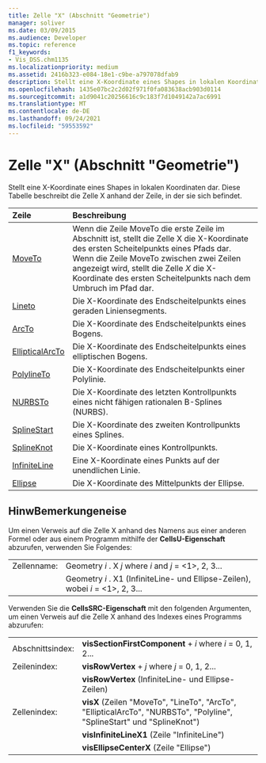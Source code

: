 ```yaml
---
title: Zelle "X" (Abschnitt "Geometrie")
manager: soliver
ms.date: 03/09/2015
ms.audience: Developer
ms.topic: reference
f1_keywords:
- Vis_DSS.chm1135
ms.localizationpriority: medium
ms.assetid: 2416b323-e084-18e1-c9be-a797078dfab9
description: Stellt eine X-Koordinate eines Shapes in lokalen Koordinaten dar. Diese Tabelle beschreibt die Zelle X anhand der Zeile, in der sie sich befindet.
ms.openlocfilehash: 1435e07bc2c2d02f971f0fa083638acb903d0114
ms.sourcegitcommit: a1d9041c20256616c9c183f7d1049142a7ac6991
ms.translationtype: MT
ms.contentlocale: de-DE
ms.lasthandoff: 09/24/2021
ms.locfileid: "59553592"
---
```

# <a name="x-cell-geometry-section"></a>Zelle "X" (Abschnitt "Geometrie")

Stellt  eine X-Koordinate eines Shapes in lokalen Koordinaten dar. Diese Tabelle beschreibt die Zelle X anhand der Zeile, in der sie sich befindet. 
  
|Zeile|Beschreibung|
|:-----|:-----|
|[MoveTo](moveto-row-geometry-section.md) <br/> | Wenn die Zeile MoveTo  die erste Zeile im Abschnitt ist, stellt die Zelle X die X-Koordinate des ersten Scheitelpunkts eines Pfads dar. Wenn die Zeile MoveTo zwischen zwei Zeilen angezeigt wird, stellt die Zelle  *X*  die X-Koordinate des ersten Scheitelpunkts nach dem Umbruch im Pfad dar.  <br/> |
|[Lineto](lineto-row-geometry-section.md) <br/> | Die  X-Koordinate des Endscheitelpunkts eines geraden Liniensegments.  <br/> |
|[ArcTo](arcto-row-geometry-section.md) <br/> | Die  X-Koordinate des Endscheitelpunkts eines Bogens.  <br/> |
|[EllipticalArcTo](ellipticalarcto-row-geometry-section.md) <br/> | Die  X-Koordinate des Endscheitelpunkts eines elliptischen Bogens.  <br/> |
|[PolylineTo](polylineto-row-geometry-section.md) <br/> | Die  X-Koordinate des Endscheitelpunkts einer Polylinie.  <br/> |
|[NURBSTo](nurbsto-row-geometry-section.md) <br/> | Die  X-Koordinate des letzten Kontrollpunkts eines nicht fähigen rationalen B-Splines (NURBS).  <br/> |
|[SplineStart](splinestart-row-geometry-section.md) <br/> | Die  X-Koordinate des zweiten Kontrollpunkts eines Splines.  <br/> |
|[SplineKnot](splineknot-row-geometry-section.md) <br/> | Die  X-Koordinate eines Kontrollpunkts.  <br/> |
|[InfiniteLine](infiniteline-row-geometry-section.md) <br/> | Eine  X-Koordinate eines Punkts auf der unendlichen Linie.  <br/> |
|[Ellipse](ellipse-row-geometry-section.md) <br/> | Die  X-Koordinate des Mittelpunkts der Ellipse.  <br/> |
   
## <a name="remarks"></a>HinwBemerkungeneise

Um einen Verweis auf die Zelle X anhand des Namens aus einer anderen Formel oder aus einem Programm mithilfe der **CellsU-Eigenschaft** abzurufen, verwenden Sie Folgendes: 
  
|||
|:-----|:-----|
| Zellenname:  <br/> | Geometry  *i*  . X  *j*            where  *i*  and  *j*  = <1>, 2, 3...  <br/> |
|| Geometry  *i*  . X1 (InfiniteLine- und Ellipse-Zeilen), wobei  *i*  = <1>, 2, 3...  <br/> |
   
Verwenden Sie die **CellsSRC-Eigenschaft** mit den folgenden Argumenten, um einen Verweis auf die Zelle X anhand des Indexes eines Programms abzurufen: 
  
|||
|:-----|:-----|
| Abschnittsindex:  <br/> |**visSectionFirstComponent**  +   *i* where *i* = 0, 1, 2...  <br/> |
| Zeilenindex:  <br/> |**visRowVertex**  +   *j* where *j* = 0, 1, 2...  <br/> |
||**visRowVertex** (InfiniteLine- und Ellipse-Zeilen)  <br/> |
| Zellenindex:  <br/> |**visX** (Zeilen "MoveTo", "LineTo", "ArcTo", "EllipticalArcTo", "NURBSTo", "Polyline", "SplineStart" und "SplineKnot")  <br/> |
||**visInfiniteLineX1** (Zeile "InfiniteLine")  <br/> |
||**visEllipseCenterX** (Zeile "Ellipse")  <br/> |
   

